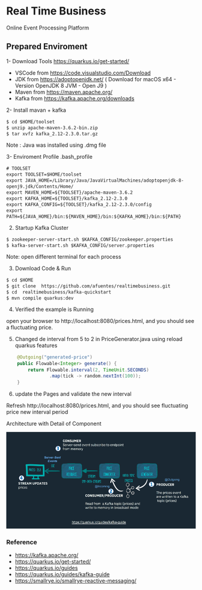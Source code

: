 # Real Time Business

Online Event Processing Platform

## Prepared Enviroment

1- Download Tools https://quarkus.io/get-started/

* VSCode from https://code.visualstudio.com/Download
* JDK    from https://adoptopenjdk.net/ ( Download for macOS x64 - Version OpenJDK 8 JVM - Open J9 )
* Maven from https://maven.apache.org/
* Kafka from https://kafka.apache.org/downloads

2- Install mavan + kafka  

```shell
$ cd $HOME/toolset
$ unzip apache-maven-3.6.2-bin.zip
$ tar xvfz kafka_2.12-2.3.0.tar.gz  
```
Note : Java was installed using .dmg file
 
3- Enviroment Profile .bash_profile 

```shell
# TOOLSET 
export TOOLSET=$HOME/toolset
export JAVA_HOME=/Library/Java/JavaVirtualMachines/adoptopenjdk-8-openj9.jdk/Contents/Home/ 
export MAVEN_HOME=${TOOLSET}/apache-maven-3.6.2
export KAFKA_HOME=${TOOLSET}/kafka_2.12-2.3.0
export KAFKA_CONFIG=${TOOLSET}/kafka_2.12-2.3.0/config
export PATH=${JAVA_HOME}/bin:${MAVEN_HOME}/bin:${KAFKA_HOME}/bin:${PATH}
```

2. Startup Kafka Cluster 

```shell
$ zookeeper-server-start.sh $KAFKA_CONFIG/zookeeper.properties
$ kafka-server-start.sh $KAFKA_CONFIG/server.properties
```
Note:  open different terminal for each process 

3. Download Code & Run  

```shell
$ cd $HOME
$ git clone  https://github.com/afuentes/realtimebusiness.git
$ cd  realtimebusiness/kafka-quickstart
$ mvn compile quarkus:dev
```

4. Verified the example is Running 

 open your browser to http://localhost:8080/prices.html, and you should see a fluctuating price.

5. Changed de interval from 5 to 2 in PriceGenerator.java using reload quarkus features 

```java
    @Outgoing("generated-price")
    public Flowable<Integer> generate() {
        return Flowable.interval(2, TimeUnit.SECONDS)
                .map(tick -> random.nextInt(100));
    }
```

6. update the Pages and validate the new interval 

 Refresh  http://localhost:8080/prices.html, and you should see fluctuating price new interval period

Architecture with Detail of Component 

![Architecture](/kafka_detail.png)
### Reference

* https://kafka.apache.org/
* https://quarkus.io/get-started/ 
* https://quarkus.io/guides
* https://quarkus.io/guides/kafka-guide
* https://smallrye.io/smallrye-reactive-messaging/



